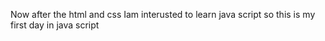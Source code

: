 Now after the html and css Iam interusted to learn java script
so this is my first day in java script
